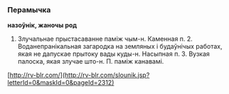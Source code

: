 ### Перамычка
**назоўнік, жаночы род**

1. Злучальнае прыстасаванне паміж чым-н. Каменная п. 2. Воданепранікальная загародка на земляных і будаўнічых работах, якая не дапускае прытоку вады куды-н. Насыпная п. 3. Вузкая палоска, якая злучае што-н. П. паміж канавамі.

<a rel="author">[http://rv-blr.com/](http://rv-blr.com/slounik.jsp?letterId=0&maskId=0&pageId=2312)</a>
